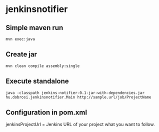 # jenkinsnotifier

## Simple maven run

`mvn exec:java`

## Create jar

`mvn clean compile assembly:single`

## Execute standalone
`java -classpath jenkins-notifier-0.1-jar-with-dependencies.jar hu.dobrosi.jenkinsnotifier.Main http://sample.url/job/ProjectName`

## Configuration in pom.xml

jenkinsProjectUrl = Jenkins URL of your project what you want to follow.
